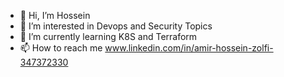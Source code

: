 - 👋 Hi, I’m Hossein
- 👀 I’m interested in Devops and Security Topics
- 🌱 I’m currently learning K8S and Terraform
- 📫 How to reach me www.linkedin.com/in/amir-hossein-zolfi-347372330

<!---
HosseineZolfi/HosseineZolfi is a ✨ special ✨ repository because its `README.md` (this file) appears on your GitHub profile.
You can click the Preview link to take a look at your changes.
--->
